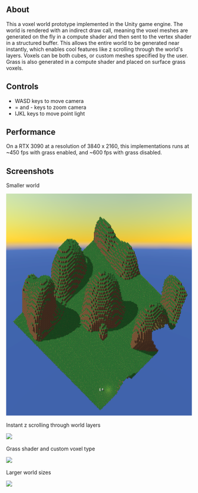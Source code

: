 ## About

This a voxel world prototype implemented in the Unity game engine. The world is rendered with an indirect draw call, meaning the voxel meshes are generated on the fly in a compute shader and then sent to the vertex shader in a structured buffer. This allows the entire world to be generated near instantly, which enables cool features like z scrolling through the world's layers. Voxels can be both cubes, or custom meshes specified by the user. Grass is also generated in a compute shader and placed on surface grass voxels.

## Controls

- WASD keys to move camera
- = and - keys to zoom camera
- IJKL keys to move point light

## Performance

On a RTX 3090 at a resolution of 3840 x 2160, this implementations runs at ~450 fps with grass enabled, and ~600 fps with grass disabled.

## Screenshots

<p>Smaller world</p>
<img src="./Screenshots/world_small.png" height="600px">

<p>Instant z scrolling through world layers</p>
<img src="./Screenshots/scroll.gif" height="600px">

<p>Grass shader and custom voxel type</p>
<img src="./Screenshots/grass.gif" height="600px">

<p>Larger world sizes</p>
<img src="./Screenshots/world_large.png" height="600px">
